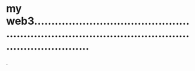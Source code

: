 # my web3..........................................................................................................................
.
